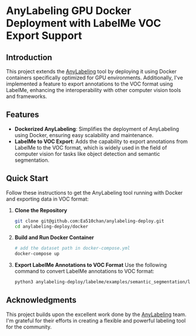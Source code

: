 
# AnyLabeling GPU Docker Deployment with LabelMe VOC Export Support

## Introduction
This project extends the [AnyLabeling](https://github.com/vietanhdev/anylabeling) tool by deploying it using Docker containers specifically optimized for GPU environments. Additionally, I've implemented a feature to export annotations to the VOC format using LabelMe, enhancing the interoperability with other computer vision tools and frameworks.

## Features
- **Dockerized AnyLabeling**: Simplifies the deployment of AnyLabeling using Docker, ensuring easy scalability and maintenance.
- **LabelMe to VOC Export**: Adds the capability to export annotations from LabelMe to the VOC format, which is widely used in the field of computer vision for tasks like object detection and semantic segmentation.

## Quick Start
Follow these instructions to get the AnyLabeling tool running with Docker and exporting data in VOC format:

1. **Clone the Repository**
    ```bash
    git clone git@github.com:Ea510chan/anylabeling-deploy.git
    cd anylabeling-deploy/docker
    ```

2. **Build and Run Docker Container**
    ```bash
    # add the dataset path in docker-compose.yml
    docker-compose up
    ```

3. **Export LabelMe Annotations to VOC Format**
    Use the following command to convert LabelMe annotations to VOC format:
    ```bash
    python3 anylabeling-deploy/labelme/examples/semantic_segmentation/labelme2voc.py path/to/labelme/data path/to/output/voc --labels path/to/labels.txt --noobject
    ```

## Acknowledgments
This project builds upon the excellent work done by the [AnyLabeling](https://github.com/vietanhdev/anylabeling) team. I'm grateful for their efforts in creating a flexible and powerful labeling tool for the community.